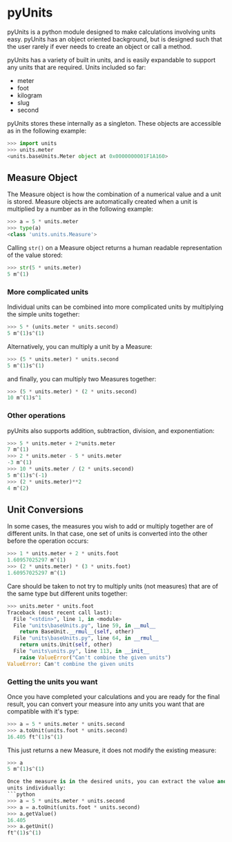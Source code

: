 pyUnits
=======

pyUnits is a python module designed to make calculations involving units easy.
pyUnits has an object oriented background, but is designed such that the user
rarely if ever needs to create an object or call a method. 

pyUnits has a variety of built in units, and is easily expandable to support
any units that are required. Units included so far:
- meter
- foot
- kilogram
- slug
- second

pyUnits stores these internally as a singleton. These objects are accessible
as in the following example:
```python
>>> import units
>>> units.meter
<units.baseUnits.Meter object at 0x0000000001F1A160>
```

Measure Object
--------------

The Measure object is how the combination of a numerical value and a unit is
stored. Measure objects are automatically created when a unit is multiplied by
a number as in the following example:
```python
>>> a = 5 * units.meter
>>> type(a)
<class 'units.units.Measure'>
```

Calling `str()` on a Measure object returns a human readable representation of
the value stored:
```python
>>> str(5 * units.meter)
5 m^(1)
```

### More complicated units

Individual units can be combined into more complicated units by multiplying
the simple units together:
```python
>>> 5 * (units.meter * units.second)
5 m^(1)s^(1)
```
Alternatively, you can multiply a unit by a Measure:
```python
>>> (5 * units.meter) * units.second
5 m^(1)s^(1)
```
and finally, you can multiply two Measures together:
```python
>>> (5 * units.meter) * (2 * units.second)
10 m^(1)s^1
```

### Other operations

pyUnits also supports addition, subtraction, division, and exponentiation:
```python
>>> 5 * units.meter + 2*units.meter
7 m^(1)
>>> 2 * units.meter - 5 * units.meter
-3 m^(1)
>>> 10 * units.meter / (2 * units.second)
5 m^(1)s^(-1)
>>> (2 * units.meter)**2
4 m^(2)
```

## Unit Conversions

In some cases, the measures you wish to add or multiply together are of
different units. In that case, one set of units is converted into the other
before the operation occurs:
```python
>>> 1 * units.meter + 2 * units.foot
1.60957025297 m^(1)
>>> (2 * units.meter) * (3 * units.foot)
1.60957025297 m^(1)
```

Care should be taken to not try to multiply units (not measures) that are of
the same type but different units together:
```python
>>> units.meter * units.foot
Traceback (most recent call last):
  File "<stdin>", line 1, in <module>
  File "units\baseUnits.py", line 59, in __mul__
    return BaseUnit.__rmul__(self, other)
  File "units\baseUnits.py", line 64, in __rmul__
    return units.Unit(self, other)
  File "units\units.py", line 113, in __init__
    raise ValueError("Can't combine the given units")
ValueError: Can't combine the given units
```

### Getting the units you want

Once you have completed your calculations and you are ready for the final
result, you can convert your measure into any units you want that are
compatible with it's type:
```python
>>> a = 5 * units.meter * units.second
>>> a.toUnit(units.foot * units.second)
16.405 ft^(1)s^(1)
```
This just returns a new Measure, it does not modify the existing measure:
```python
>>> a
5 m^(1)s^(1)

Once the measure is in the desired units, you can extract the value and
units individually:
```python
>>> a = 5 * units.meter * units.second
>>> a = a.toUnit(units.foot * units.second)
>>> a.getValue()
16.405
>>> a.getUnit()
ft^(1)s^(1)
```